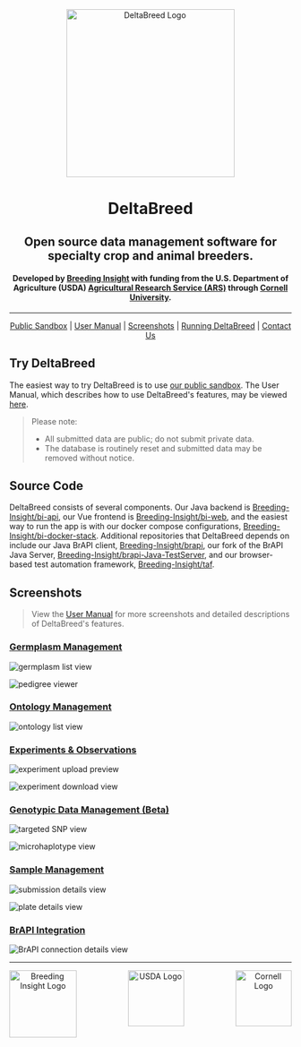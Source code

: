 <div align="center">
    <img src="./images/DeltaBreed.svg" alt="DeltaBreed Logo" width="300">
</div>

<h1 align="center">
    DeltaBreed
</h1>

<h2 align="center">
    Open source data management software for specialty crop and animal breeders.
</h2>

<h4 align="center">
    Developed by <a href="https://breedinginsight.org/">Breeding Insight</a> with funding from the U.S. Department of Agriculture (USDA) <a href="https://www.ars.usda.gov/">Agricultural Research Service (ARS)</a> through <a href="https://www.cornell.edu/">Cornell University</a>.
</h4>

____


<p align="center">
  <a href="https://sandbox.breedinginsight.net/">Public Sandbox</a> |
  <a href="https://breedinginsight.atlassian.net/wiki/x/I4AlZ">User Manual</a> |
  <a href="#screenshots">Screenshots</a> |
  <a href="https://github.com/Breeding-Insight/bi-docker-stack">Running DeltaBreed</a> |
  <a href="https://breedinginsight.org/contact-us/">Contact Us</a>
</p>

## Try DeltaBreed

The easiest way to try DeltaBreed is to use [our public sandbox](https://sandbox.breedinginsight.net/). The User Manual, which describes how to use DeltaBreed's features, may be viewed [here](https://breedinginsight.atlassian.net/wiki/x/I4AlZ).

> Please note: 
>    - All submitted data are public; do not submit private data.
>    - The database is routinely reset and submitted data may be removed without notice.

## Source Code

 DeltaBreed consists of several components. Our Java backend is [Breeding-Insight/bi-api](https://github.com/Breeding-Insight/bi-api), our Vue frontend is [Breeding-Insight/bi-web](https://github.com/Breeding-Insight/bi-web), and the easiest way to run the app is with our docker compose configurations, [Breeding-Insight/bi-docker-stack](https://github.com/Breeding-Insight/bi-docker-stack). Additional repositories that DeltaBreed depends on include our Java BrAPI client, [Breeding-Insight/brapi](https://github.com/Breeding-Insight/brapi), our fork of the BrAPI Java Server, [Breeding-Insight/brapi-Java-TestServer](https://github.com/Breeding-Insight/brapi-Java-TestServer), and our browser-based test automation framework, [Breeding-Insight/taf](https://github.com/Breeding-Insight/taf).


## Screenshots

> View the [User Manual](https://breedinginsight.atlassian.net/wiki/x/I4AlZ) for more screenshots and detailed descriptions of DeltaBreed's features.

### [Germplasm Management](https://breedinginsight.atlassian.net/wiki/x/Y4I1jQ)

![germplasm list view](./images/screenshots/germplasm.png)

![pedigree viewer](./images/screenshots/pedigree.png)

### [Ontology Management](https://breedinginsight.atlassian.net/wiki/x/2YM1jQ)

![ontology list view](./images/screenshots/ontology.png)

### [Experiments & Observations](https://breedinginsight.atlassian.net/wiki/x/xIQ1jQ)

![experiment upload preview](./images/screenshots/experiment_upload.png)

![experiment download view](./images/screenshots/experiment_download.png)

### [Genotypic Data Management (Beta)](https://breedinginsight.atlassian.net/wiki/x/04U1jQ)

![targeted SNP view](./images/screenshots/snp.png)

![microhaplotype view](./images/screenshots/microhaplotype.png)

### [Sample Management](https://breedinginsight.atlassian.net/wiki/x/ToY1jQ)

![submission details view](./images/screenshots/sample.png)

![plate details view](./images/screenshots/plate_details.png)


### [BrAPI Integration](https://breedinginsight.atlassian.net/wiki/x/2oY1jQ)

![BrAPI connection details view](./images/screenshots/brapi.png)


____

<div align="center">
    <img src="./images/BreedingInsight.svg" alt="Breeding Insight Logo" height="120" align="left">
    <img src="./images/USDA.svg" alt="USDA Logo" height="100" align="center">
    <img src="./images/Cornell.svg" alt="Cornell Logo" height="100" align="right">
</div>